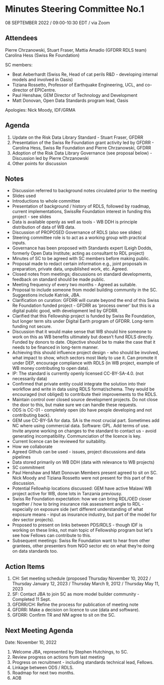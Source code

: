# Minutes Steering Committee No.1

08 SEPTEMBER 2022 / 09:00-10:30 EDT / via Zoom

## Attendees

Pierre Chrzanowski, Stuart Fraser, Mattia Amadio (GFDRR RDLS team) 
Carolina Hess (Swiss Re Foundation)

SC members: 
-	Beat Aeberhardt (Swiss Re, Head of cat perils R&D - developing internal models and involved in Oasis)
-	Tiziana Rossetto, Professor of Earthquake Engineering, UCL, and co-director of EPICentre.
-	Paul Henshaw, GEM Director of Technology and Development
-	Matt Donovan, Open Data Standards program lead, Oasis

Apologies: Nick Moody, IDF/GRMA

## Agenda

1.	Update on the Risk Data Library Standard - Stuart Fraser, GFDRR 		
2.	Presentation of the Swiss Re Foundation grant activity led by GFDRR - Carolina Hess, Swiss Re Foundation and Pierre Chrzanowski, GFDRR
3.	Adoption of the Risk Data Library Governance  (see proposal below) - Discussion led by Pierre Chrzanowski 
4.	Other points for discussion

## Notes
-	Discussion referred to background notes circulated prior to the meeting
-	Slides used
-	Introductions to whole committee 
-	Presentation of background / history of RDLS, followed by roadmap, current implementations, SwissRe Foundation interest in funding this project  - see slides
-	Data is available openly as well as tools - WB DDH is principle distribution of data of WB data.
-	Discussion of PROPOSED Governance of RDLS (also see slides)
-	Steering committee role is to act as a working group with practical inputs.
-	Governance has been proposed with Standards expert (Leigh Dodds, formerly Open Data Institute; acting as consultant to RDL project)
-	Minutes of SC to be agreed with SC members before making public.
-	Proposal made to redact certain information e.g., joint proposals in preparation, private data, unpublished work, etc. Agreed. 
-	Closed notes from meetings; discussions on standard developments, feedback on standard should be made public.
-	Meeting frequency of every two months - Agreed as suitable.
-	Proposal to include someone from model building community in the SC. Suggestions include Katrisk, JBA.
-	Clarification on curation: GFDRR will curate beyond the end of this Swiss Re Foundation funded project - GFDRR as ‘process owner’ but this is a digital public good, with development led by GFDRR. 
-	Clarified that this Fellowship project is funded by Swiss Re Foundation, but longer term sits under Digital Earth program of GFDRR. Long-term funding not secure. 
-	Discussion that it would make sense that WB should hire someone to work on this as WB benefits ultimately but doesn’t fund RDLS directly. Funded by donors to date. Objective should be to make the case that it needs to be financed in long-term manner.  
-	Achieving this should influence project design - who should be involved, what impact to show, which sectors most likely to use it. Can promote it under DEP, encourage compliance with RDLS (in WB project, example of WB money contributing to open data).
-	IP: The standard is currently openly licensed CC-BY-SA-4.0. (not necessarily data)
-	Confirmed that private entity could integrate the solution into their workflow and write in data using RDLS format/schema. They would be encouraged (not obliged) to contribute their improvements to the RDLS. 
-	Maintain control over closed source development projects. Do not close the door to this, but make sure we can handle these requests. 
-	ODS is CC-01 - completely open (do have people developing and not contributing back).
-	GEM use CC-BY-SA for data. SA is the most crucial part. Sometimes add NC where using commercial data. Software: GPL. Add terms of use. Invite anyone working on changes to the standard to contact us - avoid generating incompatibility. Communciation of the licence is key.
-	Current licence can be reviewed for suitability.
-	How we collaborate
-	Agreed Github can be used - issues, project discussions and data pipelines
-	Data stored primarily on WB DDH (data with relevance to WB projects)
-	SC commitment
-	Paul Henshaw and Matt Donovan Members present agreed to sit on SC. Nick Moody and Tiziana Rossetto were not present for this part of the discussion.
-	Potential Fellowhip locations discussed: GEM have active Malawi WB project active for WB, done lots in Tanzania previousy.
-	Swiss Re Foundation expectation: how we can bring RDL/OED closer together / how to bring insurance risk assessment angle to RDL - especially on exposure side (wrt different understanding of what exposure means - input as insurance industry, but part of the model for dev sector projects).
-	Proposed to present on links between PDS/RDLS - though IDF is working on these links, not main topic of Fellowship program but let's see how Fellows can contribute to this.
-	Subsequent meetings: Swiss Re Foundation want to hear from other grantees, other presenters from NGO sector etc on what they’re doing on data standards too.

## Action Items

1. CH: Set meeting schedule (proposed Thursday November 10, 2022 / Thursday January 12, 2023 / Thursday March 9, 2012 / Thursday May 11, 2023
2. SF: Contact JBA to join SC as more model builder community - Completed 11 Sept.
3. GFDRR/CH: Refine the process for publication of meeting note
4. GFDRR: Make a decision on licence to use (data and software).
5. GFDRR: Confirm TR and NM agree to sit on the SC.

## Next Meeting Agenda

Date: November 10, 2022

 1. Welcome JBA, represented by Stephen Hutchings, to SC.
 2. Review progress on actions from last meeting
 3. Progress on recruitment - including standards technical lead, Fellows.
 4. Linkage between ODS / RDLS.
 5. Roadmap for next two months.
 6. AOB
